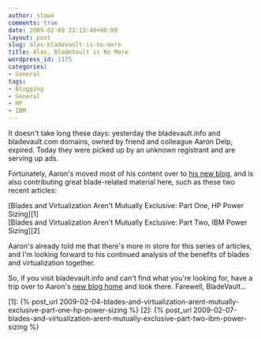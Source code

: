 ```yaml
---
author: slowe
comments: true
date: 2009-02-08 22:13:40+00:00
layout: post
slug: alas-bladevault-is-no-more
title: Alas, BladeVault is No More
wordpress_id: 1175
categories:
- General
tags:
- Blogging
- General
- HP
- IBM
---
```


It doesn't take long these days: yesterday the bladevault.info and bladevault.com domains, owned by friend and colleague Aaron Delp, expired. Today they were picked up by an unknown registrant and are serving up ads.

Fortunately, Aaron's moved most of his content over to [his new blog](http://blog.aarondelp.com), and is also contributing great blade-related material here, such as these two recent articles:

[Blades and Virtualization Aren't Mutually Exclusive: Part One, HP Power Sizing][1]  
[Blades and Virtualization Aren't Mutually Exclusive: Part Two, IBM Power Sizing][2]

Aaron's already told me that there's more in store for this series of articles, and I'm looking forward to his continued analysis of the benefits of blades and virtualization together.

So, if you visit bladevault.info and can't find what you're looking for, have a trip over to Aaron's [new blog home](http://blog.aarondelp.com) and look there. Farewell, BladeVault...

[1]: {% post_url 2009-02-04-blades-and-virtualization-arent-mutually-exclusive-part-one-hp-power-sizing %}
[2]: {% post_url 2009-02-07-blades-and-virtualization-arent-mutually-exclusive-part-two-ibm-power-sizing %}
